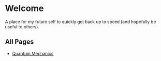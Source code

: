 # Welcome

A place for my future self to quickly get back up to speed (and hopefully be useful to others).

## All Pages

- [Quantum Mechanics](quantum-mechanics/index.md)
